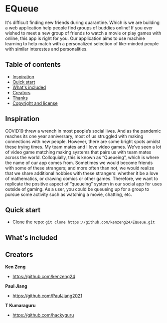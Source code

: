 # EQueue

It's difficult finding new friends during quarantine. Which is we are building a web application help people find groups of buddies online! If you ever wished to meet a new group of friends to watch a movie or play games with online, this app is right for you. Our application aims to use machine learning to help match with a personalized selection of like-minded people with similar interestes and personalities. 

## Table of contents

- [Inspiration](#inspiration)
- [Quick start](#quick-start)
- [What's included](#whats-included)
- [Creators](#creators)
- [Thanks](#thanks)
- [Copyright and license](#copyright-and-license)

## Inspiration

COVID19 threw a wrench in most people’s social lives. And as the pandemic reaches its one year anniversary, most of us struggled with making connections with new people. However, there are some bright spots amidst these trying times. My team mates and I love video games. We’ve seen a lot of video game matching making systems that pairs us with team mates across the world. Colloquially, this is known as “Queueing”, which is where the name of our app comes from. Sometimes we would become friends with some of these strangers; and more often than not, we would realize that we share additional hobbies with these strangers: whether it be a love of mathematics, or drawing comics or other games. Therefore, we want to replicate the positive aspect of “queueing” system in our social app for uses outside of gaming. As a user, you could be queueing up for a group to pursue some activity such as watching a movie, chatting, etc. 

## Quick start

- Clone the repo: `git clone https://github.com/kenzeng24/EQueue.git`

## What's included

## Creators

**Ken Zeng**

- <https://github.com/kenzeng24>

**Paul Jiang**

- <https://github.com/PaulJiang2021> 

**T Kumaraguru** 

- <https://github.com/hackyguru>

